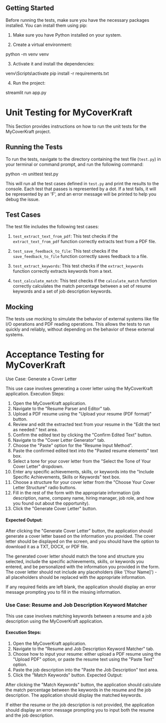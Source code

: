 ## Getting Started

Before running the tests, make sure you have the necessary packages installed. You can install them using pip:

1. Make sure you have Python installed on your system.

2. Create a virtual environment:

python -m venv venv

3. Activate it and install the dependencies:

venv\Scripts\activate
pip install -r requirements.txt

4. Run the project:

streamlit run app.py

# Unit Testing for MyCoverKraft

This Section provides instructions on how to run the unit tests for the MyCoverKraft project.

## Running the Tests

To run the tests, navigate to the directory containing the test file (`test.py`) in your terminal or command prompt, and run the following command:

python -m unittest test.py

This will run all the test cases defined in `test.py` and print the results to the console. Each test that passes is represented by a dot. If a test fails, it will be represented by an 'F', and an error message will be printed to help you debug the issue.

## Test Cases

The test file includes the following test cases:

1. `test_extract_text_from_pdf`: This test checks if the `extract_text_from_pdf` function correctly extracts text from a PDF file.

2. `test_save_feedback_to_file`: This test checks if the `save_feedback_to_file` function correctly saves feedback to a file.

3. `test_extract_keywords`: This test checks if the `extract_keywords` function correctly extracts keywords from a text.

4. `test_calculate_match`: This test checks if the `calculate_match` function correctly calculates the match percentage between a set of resume keywords and a set of job description keywords.

## Mocking

The tests use mocking to simulate the behavior of external systems like file I/O operations and PDF reading operations. This allows the tests to run quickly and reliably, without depending on the behavior of these external systems.

# Acceptance Testing for MyCoverKraft

Use Case: Generate a Cover Letter

This use case involves generating a cover letter using the MyCoverKraft application.
Execution Steps:

1. Open the MyCoverKraft application.
2. Navigate to the "Resume Parser and Editor" tab.
3. Upload a PDF resume using the "Upload your resume (PDF format)" button.
4. Review and edit the extracted text from your resume in the "Edit the text as needed:" text area.
5. Confirm the edited text by clicking the "Confirm Edited Text" button.
6. Navigate to the "Cover Letter Generator" tab.
7. Choose the "Paste" option for the "Resume Input Method".
8. Paste the confirmed edited text into the "Pasted resume elements" text box.
9. Select a tone for your cover letter from the "Select the Tone of Your Cover Letter" dropdown.
10. Enter any specific achievements, skills, or keywords into the "Include Specific Achievements, Skills or Keywords" text box.
11. Choose a structure for your cover letter from the "Choose Your Cover Letter Structure" radio buttons.
12. Fill in the rest of the form with the appropriate information (job description, name, company name, hiring manager, job role, and how you found out about the opportunity).
13. Click the "Generate Cover Letter" button.

#### Expected Output:

After clicking the "Generate Cover Letter" button, the application should generate a cover letter based on the information you provided. The cover letter should be displayed on the screen, and you should have the option to download it as a TXT, DOCX, or PDF file.

The generated cover letter should match the tone and structure you selected, include the specific achievements, skills, or keywords you entered, and be personalized with the information you provided in the form. The cover letter should not include any placeholders (like '[Your Name]') - all placeholders should be replaced with the appropriate information.

If any required fields are left blank, the application should display an error message prompting you to fill in the missing information.

### Use Case: Resume and Job Description Keyword Matcher

This use case involves matching keywords between a resume and a job description using the MyCoverKraft application.

#### Execution Steps:

1. Open the MyCoverKraft application.
2. Navigate to the "Resume and Job Description Keyword Matcher" tab.
3. Choose how to input your resume: either upload a PDF resume using the "Upload PDF" option, or paste the resume text using the "Paste Text" option.
4. Paste the job description into the "Paste the Job Description" text area.
5. Click the "Match Keywords" button.
Expected Output:

After clicking the "Match Keywords" button, the application should calculate the match percentage between the keywords in the resume and the job description. The application should display the matched keywords.

If either the resume or the job description is not provided, the application should display an error message prompting you to input both the resume and the job description.
